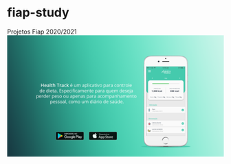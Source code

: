 # fiap-study
Projetos Fiap 2020/2021
![Alt text](/assets/sobre2.png?raw=true "Projeto Health Track - 2020")
